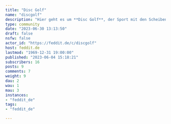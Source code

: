 ```yaml
---
title: "Disc Golf" 
name: "discgolf"
description: "Hier geht es um **Disc Golf**, der Sport mit den Scheiben und Körben!Fühlt euch frei alle Themen die mit Disc Golf zusammen hängen hier zu diskutieren!"
type: community
date: "2023-06-30 13:13:50"
draft: false
nsfw: false
actor_id: "https://feddit.de/c/discgolf"
host: feddit.de
lastmod: "1969-12-31 19:00:00"
published: "2023-06-04 15:18:21"
subscribers: 16
posts: 9
comments: 7
weight: 9
dau: 2
wau: 1
mau: 3
instances:
- "feddit_de"
tags: 
- "feddit_de"

---
```

